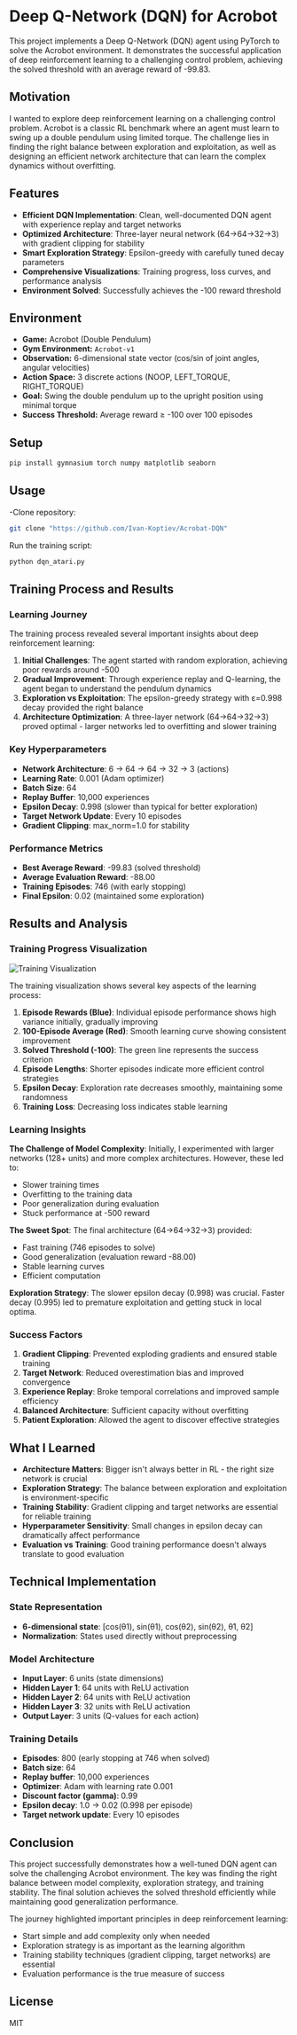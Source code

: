 # Deep Q-Network (DQN) for Acrobot

This project implements a Deep Q-Network (DQN) agent using PyTorch to solve the Acrobot environment. It demonstrates the successful application of deep reinforcement learning to a challenging control problem, achieving the solved threshold with an average reward of -99.83.

## Motivation

I wanted to explore deep reinforcement learning on a challenging control problem. Acrobot is a classic RL benchmark where an agent must learn to swing up a double pendulum using limited torque. The challenge lies in finding the right balance between exploration and exploitation, as well as designing an efficient network architecture that can learn the complex dynamics without overfitting.

## Features

- **Efficient DQN Implementation**: Clean, well-documented DQN agent with experience replay and target networks
- **Optimized Architecture**: Three-layer neural network (64→64→32→3) with gradient clipping for stability
- **Smart Exploration Strategy**: Epsilon-greedy with carefully tuned decay parameters
- **Comprehensive Visualizations**: Training progress, loss curves, and performance analysis
- **Environment Solved**: Successfully achieves the -100 reward threshold

## Environment

- **Game:** Acrobot (Double Pendulum)
- **Gym Environment:** `Acrobot-v1`
- **Observation:** 6-dimensional state vector (cos/sin of joint angles, angular velocities)
- **Action Space:** 3 discrete actions (NOOP, LEFT_TORQUE, RIGHT_TORQUE)
- **Goal:** Swing the double pendulum up to the upright position using minimal torque
- **Success Threshold:** Average reward ≥ -100 over 100 episodes

## Setup

```bash
pip install gymnasium torch numpy matplotlib seaborn
```

## Usage

-Clone repository:
```bash
git clone "https://github.com/Ivan-Koptiev/Acrobat-DQN"
```

Run the training script:
```bash
python dqn_atari.py
```

## Training Process and Results

### Learning Journey

The training process revealed several important insights about deep reinforcement learning:

1. **Initial Challenges**: The agent started with random exploration, achieving poor rewards around -500
2. **Gradual Improvement**: Through experience replay and Q-learning, the agent began to understand the pendulum dynamics
3. **Exploration vs Exploitation**: The epsilon-greedy strategy with ε=0.998 decay provided the right balance
4. **Architecture Optimization**: A three-layer network (64→64→32→3) proved optimal - larger networks led to overfitting and slower training

### Key Hyperparameters

- **Network Architecture**: 6 → 64 → 64 → 32 → 3 (actions)
- **Learning Rate**: 0.001 (Adam optimizer)
- **Batch Size**: 64
- **Replay Buffer**: 10,000 experiences
- **Epsilon Decay**: 0.998 (slower than typical for better exploration)
- **Target Network Update**: Every 10 episodes
- **Gradient Clipping**: max_norm=1.0 for stability

### Performance Metrics

- **Best Average Reward**: -99.83 (solved threshold)
- **Average Evaluation Reward**: -88.00
- **Training Episodes**: 746 (with early stopping)
- **Final Epsilon**: 0.02 (maintained some exploration)

## Results and Analysis

### Training Progress Visualization

![Training Visualization](dqn_training_visualization.png)

The training visualization shows several key aspects of the learning process:

1. **Episode Rewards (Blue)**: Individual episode performance shows high variance initially, gradually improving
2. **100-Episode Average (Red)**: Smooth learning curve showing consistent improvement
3. **Solved Threshold (-100)**: The green line represents the success criterion
4. **Episode Lengths**: Shorter episodes indicate more efficient control strategies
5. **Epsilon Decay**: Exploration rate decreases smoothly, maintaining some randomness
6. **Training Loss**: Decreasing loss indicates stable learning

### Learning Insights

**The Challenge of Model Complexity**: Initially, I experimented with larger networks (128+ units) and more complex architectures. However, these led to:
- Slower training times
- Overfitting to the training data
- Poor generalization during evaluation
- Stuck performance at -500 reward

**The Sweet Spot**: The final architecture (64→64→32→3) provided:
- Fast training (746 episodes to solve)
- Good generalization (evaluation reward -88.00)
- Stable learning curves
- Efficient computation

**Exploration Strategy**: The slower epsilon decay (0.998) was crucial. Faster decay (0.995) led to premature exploitation and getting stuck in local optima.

### Success Factors

1. **Gradient Clipping**: Prevented exploding gradients and ensured stable training
2. **Target Network**: Reduced overestimation bias and improved convergence
3. **Experience Replay**: Broke temporal correlations and improved sample efficiency
4. **Balanced Architecture**: Sufficient capacity without overfitting
5. **Patient Exploration**: Allowed the agent to discover effective strategies

## What I Learned

- **Architecture Matters**: Bigger isn't always better in RL - the right size network is crucial
- **Exploration Strategy**: The balance between exploration and exploitation is environment-specific
- **Training Stability**: Gradient clipping and target networks are essential for reliable training
- **Hyperparameter Sensitivity**: Small changes in epsilon decay can dramatically affect performance
- **Evaluation vs Training**: Good training performance doesn't always translate to good evaluation

## Technical Implementation

### State Representation
- **6-dimensional state**: [cos(θ1), sin(θ1), cos(θ2), sin(θ2), θ̇1, θ̇2]
- **Normalization**: States used directly without preprocessing

### Model Architecture
- **Input Layer**: 6 units (state dimensions)
- **Hidden Layer 1**: 64 units with ReLU activation
- **Hidden Layer 2**: 64 units with ReLU activation  
- **Hidden Layer 3**: 32 units with ReLU activation
- **Output Layer**: 3 units (Q-values for each action)

### Training Details
- **Episodes**: 800 (early stopping at 746 when solved)
- **Batch size**: 64
- **Replay buffer**: 10,000 experiences
- **Optimizer**: Adam with learning rate 0.001
- **Discount factor (gamma)**: 0.99
- **Epsilon decay**: 1.0 → 0.02 (0.998 per episode)
- **Target network update**: Every 10 episodes

## Conclusion

This project successfully demonstrates how a well-tuned DQN agent can solve the challenging Acrobot environment. The key was finding the right balance between model complexity, exploration strategy, and training stability. The final solution achieves the solved threshold efficiently while maintaining good generalization performance.

The journey highlighted important principles in deep reinforcement learning:
- Start simple and add complexity only when needed
- Exploration strategy is as important as the learning algorithm
- Training stability techniques (gradient clipping, target networks) are essential
- Evaluation performance is the true measure of success

## License

MIT
